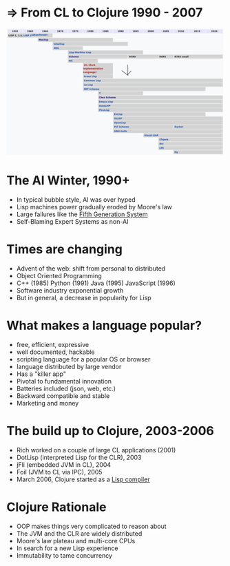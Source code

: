 # => From CL to Clojure 1990 - 2007

<img src="https://raw.githubusercontent.com/reborg/lisp-history-talk/master/20220512-juxt-conf/media/timeline-2.png" width="600">

# The AI Winter, 1990+

* In typical bubble style, AI was over hyped
* Lisp machines power gradually eroded by Moore's law
* Large failures like the [Fifth Generation System](https://en.wikipedia.org/wiki/Fifth_Generation_Computer_Systems#Failure)
* Self-Blaming Expert Systems as non-AI

# Times are changing

* Advent of the web: shift from personal to distributed
* Object Oriented Programming
* C++ (1985) Python (1991) Java (1995) JavaScript (1996)
* Software industry exponential growth
* But in general, a decrease in popularity for Lisp

# What makes a language popular?

* free, efficient, expressive
* well documented, hackable
* scripting language for a popular OS or browser
* language distributed by large vendor
* Has a "killer app"
* Pivotal to fundamental innovation
* Batteries included (json, web, etc.)
* Backward compatible and stable
* Marketing and money

# The build up to Clojure, 2003-2006

* Rich worked on a couple of large CL applications (2001)
* DotLisp (interpreted Lisp for the CLR), 2003
* jFli (embedded JVM in CL), 2004
* Foil (JVM to CL via IPC), 2005
* March 2006, Clojure started as a [Lisp compiler](https://sourceforge.net/p/clojure/code/61/tree/trunk/src/lisp/clojure.lisp#l11)

# Clojure Rationale

* OOP makes things very complicated to reason about
* The JVM and the CLR are widely distributed
* Moore's law plateau and multi-core CPUs
* In search for a new Lisp experience
* Immutability to tame concurrency
